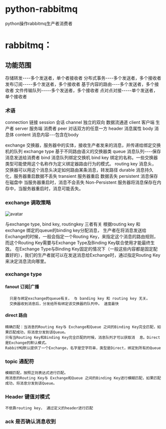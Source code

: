 # python-rabbitmq
python操作rabbitmq生产者消费者

# rabbitmq：
## 功能范围
  存储转发----多个发送者，单个者接收者
  分布式事务----多个发送者，多个接收者
  发布订阅-----多个发送者，多个接收者
  基于内容的路由----多个发送者，多个接收者
  文件传输队列-----多个发送者，多个接收者
  点对点对接-----单个发送者，单个接收者
  
### 术语
  connection 链接
  session  会话
  channel  独立的双向 数据流通道
  client    客户端 生产者
  server   服务端    消费者
  peer    对话双方的任意一方
  header    消息属性
  body      消息体
  content   消息内容---包含在body
  
  exchange  交换器，服务器中的实体，接收生产者发来的消息，并传递给绑定交换机的队列
  exchange type   基于不同路由语义的交换器类
  queue     消息队列----保存消息发送给消费者
  bind      消息队列绑定交换机
  bind key  绑定的名称。一些交换器类型可能使用这个名称作为定义绑定器路由行为的模式。
  routing key 消息头， 交换器可以用这个消息头决定如何路由某条消息，转发路径
  durable  消息持久化，服务器重启数据不丢失
  transient  服务器重启 数据丢失
  persistent  消息保存在磁盘中 当服务器重启时，消息不会丢失
  Non-Persistent 服务器将消息保存在内存中，当服务器重启时，消息可能丢失。
  
  
 ### exchange 调取策略
  
  ![avatar](https://img-blog.csdnimg.cn/20181120161646287.png)
 
  与exchange type, bind key, routingkey 三者有关
  根据routing key 和 exchange 绑定的queue的binding key分配消息，
  生产者在将消息发送给Exchange的时候，一般会指定一个Routing Key，来指定这个消息的路由规则，而这个Routing Key需要与Exchange Type及Binding Key联合使用才能最终生效。
在Exchange Type与Binding Key固定的情况下（一般这些内容都是固定配置好的），我们的生产者就可以在发送消息给Exchange时，通过指定Routing Key来决定消息流向哪里。

### exchange type 
  #### fanout 订阅|广播
      只是与绑定exchange的queue有关， 与 banding key 和 routing key 无关。 
      交换器收到消息后，分发给所有绑定该交换器的队列中。 速度最快
  
  #### direct 路由
    精确匹配：当消息的Routing Key与 Exchange和Queue 之间的Binding Key完全匹配，如果匹配成功，将消息分发到该Queue。
    只有当Routing Key和Binding Key完全匹配的时候，消息队列才可以获取消  息。Direct是Exchange的默认模式。
    RabbitMQ默认提供了一个Exchange，名字是空字符串，类型是Direct，绑定到所有的Queue
  
  
  ### topic 通配符
    模糊匹配，按照正则表达式进行匹配。
    用消息的Routing Key与 Exchange和Queue 之间的Binding Key进行模糊匹配，如果匹配成功，将消息分发到该Queue。


  ### Header 键值对模式
    不依靠routing key， 通过定义的header进行匹配
    
  ### ack  是否确认消息收到
 
 
 
  
